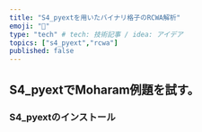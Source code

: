 ```yaml
---
title: "S4_pyextを用いたバイナリ格子のRCWA解析"
emoji: "🌈"
type: "tech" # tech: 技術記事 / idea: アイデア
topics: ["s4_pyext","rcwa"]
published: false
---
```

## S4_pyextでMoharam例題を試す。
### S4_pyextのインストール